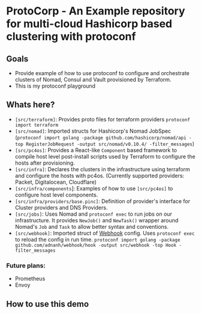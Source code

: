 # ProtoCorp - An Example repository for multi-cloud Hashicorp based clustering with protoconf

## Goals

- Provide example of how to use protoconf to configure and orchestrate clusters of Nomad, Consul and Vault provisioned by Terraform.
- This is my protoconf playground

## Whats here?

- `[src/terraform]`: Provides proto files for terraform providers `protoconf import terraform`
- `[src/nomad]`: Imported structs for Hashicorp's Nomad JobSpec (`protoconf import golang -package github.com/hashicorp/nomad/api -top RegisterJobRequest -output src/nomad/v0.10.4/ -filter_messages`)
- `[src/pc4os]`: Provides a React-like `Component` based framework to compile host level post-install scripts used by Terraform to configure the hosts after provisioning.
- `[src/infra]`: Declares the clusters in the infrastructure using terraform and configure the hosts with pc4os. (Currently supported providers: Packet, Digitalocean, Cloudflare)
- `[src/infra/components`]: Examples of how to use `[src/pc4os]` to configure host level components.
- `[src/infra/providers/base.pinc]`: Definition of provider's interface for Cluster providers and DNS Providers.
- `[src/jobs]`: Uses Nomad and `protoconf exec` to run jobs on our infrastructure. It provides `NewJob()` and `NewTask()` wrapper around Nomad's `Job` and `Task` to allow better syntax and conventions.
- `[src/webhook]`: Imported struct of [Webhook](https://github.com/adnanh/webhook) config. Uses `protoconf exec` to reload the config in run time. `protoconf import golang -package github.com/adnanh/webhook/hook -output src/webhook -top Hook -filter_messages`

### Future plans:

- Prometheus
- Envoy

## How to use this demo
